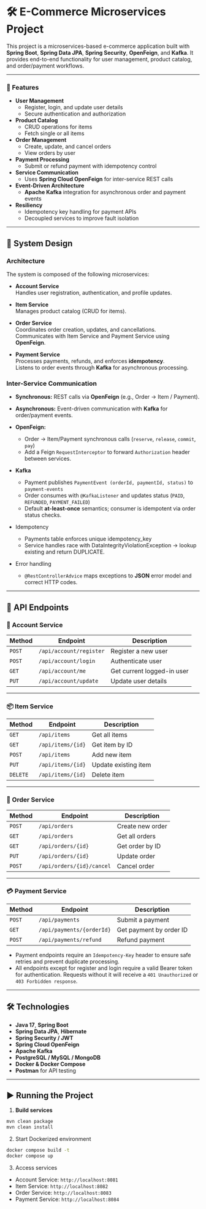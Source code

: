 # 🛠️ E-Commerce Microservices Project

This project is a microservices-based e-commerce application built with **Spring Boot**, **Spring Data JPA**, **Spring Security**, **OpenFeign**, and **Kafka**. It provides end-to-end functionality for user management, product catalog, and order/payment workflows.

---

### 🚀 Features

- **User Management**
  - Register, login, and update user details
  - Secure authentication and authorization
- **Product Catalog**
    - CRUD operations for items
    - Fetch single or all items
- **Order Management**
    - Create, update, and cancel orders
    - View orders by user
- **Payment Processing**
    - Submit or refund payment with idempotency control
- **Service Communication**
    - Uses **Spring Cloud OpenFeign** for inter-service REST calls
- **Event-Driven Architecture**
    - **Apache Kafka** integration for asynchronous order and payment events
- **Resiliency**
    - Idempotency key handling for payment APIs
    - Decoupled services to improve fault isolation

---

## 📂 System Design

### Architecture
The system is composed of the following microservices:

- **Account Service**  
  Handles user registration, authentication, and profile updates.

- **Item Service**  
  Manages product catalog (CRUD for items).

- **Order Service**  
  Coordinates order creation, updates, and cancellations.  
  Communicates with Item Service and Payment Service using **OpenFeign**.

- **Payment Service**  
  Processes payments, refunds, and enforces **idempotency**.  
  Listens to order events through **Kafka** for asynchronous processing.

### Inter-Service Communication
- **Synchronous:** REST calls via **OpenFeign** (e.g., Order → Item / Payment).
- **Asynchronous:** Event-driven communication with **Kafka** for order/payment events. 

- **OpenFeign:**
  - Order → Item/Payment synchronous calls (`reserve`, `release`, `commit`, `pay`)
  - Add a Feign `RequestInterceptor` to forward `Authorization` header between services.
- **Kafka**
  - Payment publishes `PaymentEvent (orderId, paymentId, status)` to `payment-events`
  - Order consumes with `@KafkaListener` and updates status (`PAID`, `REFUNDED`, `PAYMENT_FAILED`)
  - Default **at-least-once** semantics; consumer is idempotent via order status checks.
- Idempotency
  - Payments table enforces unique idempotency_key
  - Service handles race with DataIntegrityViolationException → lookup existing and return DUPLICATE.
- Error handling
  - `@RestControllerAdvice` maps exceptions to **JSON** error model and correct HTTP codes.

---

## 📌 API Endpoints

### 👤 Account Service
| Method | Endpoint | Description |
|--------|----------|-------------|
| `POST` | `/api/account/register` | Register a new user |
| `POST` | `/api/account/login` | Authenticate user |
| `GET`  | `/api/account/me` | Get current logged-in user |
| `PUT`  | `/api/account/update` | Update user details |


---

### 📦 Item Service
| Method | Endpoint | Description |
|--------|----------|-------------|
| `GET`  | `/api/items` | Get all items |
| `GET`  | `/api/items/{id}` | Get item by ID |
| `POST` | `/api/items` | Add new item |
| `PUT`  | `/api/items/{id}` | Update existing item |
| `DELETE` | `/api/items/{id}` | Delete item |

---

### 🛒 Order Service
| Method | Endpoint                  | Description |
|--------|---------------------------|-------------|
| `POST` | `/api/orders`             | Create new order |
| `GET`  | `/api/orders`             | Get all orders |
| `GET`  | `/api/orders/{id}`        | Get order by ID |
| `PUT`  | `/api/orders/{id}`        | Update order |
| `POST` | `/api/orders/{id}/cancel` | Cancel order |

---

### 💳 Payment Service
| Method | Endpoint | Description |
|--------|----------|-------------|
| `POST` | `/api/payments` | Submit a payment |
| `GET`  | `/api/payments/{orderId}` | Get payment by order ID |
| `POST` | `/api/payments/refund` | Refund payment |

- Payment endpoints require an `Idempotency-Key` header to ensure safe retries and prevent duplicate processing. 
- All endpoints except for register and login require a valid Bearer token for authentication. Requests without it will receive a `401 Unauthorized` or `403 Forbidden response`.

---

## 🛠️ Technologies

- **Java 17**, **Spring Boot**
- **Spring Data JPA**, **Hibernate**
- **Spring Security / JWT**
- **Spring Cloud OpenFeign**
- **Apache Kafka**
- **PostgreSQL / MySQL / MongoDB**
- **Docker & Docker Compose**
- **Postman** for API testing

---

## ▶️ Running the Project

1. **Build services**

```bash
mvn clean package
mvn clean install
```

2. Start Dockerized environment

```bash
docker compose build -t
docker compose up
```

3. Access services
- Account Service: `http://localhost:8081`
- Item Service: `http://localhost:8082`
- Order Service: `http://localhost:8083`
- Payment Service: `http://localhost:8084`